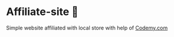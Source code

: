 # Affiliate-site :money_mouth_face:                                                                                                                                                                                                           
Simple website affiliated with local store
 with help of <a href="http://johnelder.com/">Codemy.com</a>
